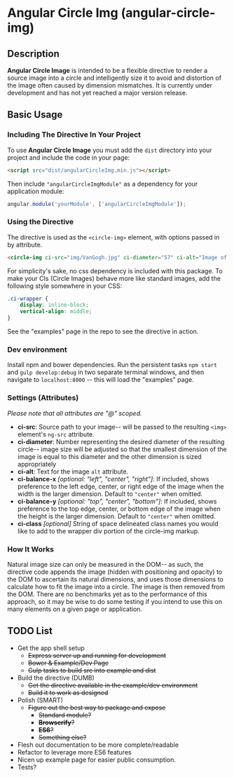 # Angular Circle Img (angular-circle-img)

## Description
**Angular Circle Image** is intended to be a flexible directive to render a source image into a circle and intelligently size it to avoid and distortion of the image often caused by dimension mismatches.  It is currently under development and has not yet reached a major version release.

## Basic Usage

### Including The Directive In Your Project
To use **Angular Circle Image** you must add the `dist` directory into your project and include the code in your page:

```html
<script src="dist/angularCircleImg.min.js"></script>
```

Then include `"angularCircleImgModule"` as a dependency for your application module:

```javascript
angular.module('yourModule', ['angularCircleImgModule']);
```

### Using the Directive
The directive is used as the `<circle-img>` element, with options passed in by attribute.

```html
<circle-img ci-src="img/VanGogh.jpg" ci-diameter="57" ci-alt="Image of Van Gogh"></circle-img>
```

For simplicity's sake, no css dependency is included with this package.  To make your CIs (Circle Images) behave more like standard images, add the following style somewhere in your CSS:

```css
.ci-wrapper {
    display: inline-block;
    vertical-align: middle;
}
```

See the "examples" page in the repo to see the directive in action.

### Dev environment
Install npm and bower dependencies.  Run the persistent tasks `npm start` and `gulp develop:debug` in two separate terminal windows, and then navigate to `localhost:8000` -- this will load the "examples" page.

### Settings (Attributes)
_Please note that all attributes are "@" scoped._
- **ci-src**: Source path to your image-- will be passed to the resulting `<img>` element's `ng-src` attribute.
- **ci-diameter**: Number representing the desired diameter of the resulting circle-- image size will be adjusted so that the smallest dimension of the image is equal to this diameter and the other dimension is sized appropriately
- **ci-alt**: Text for the image `alt` attribute.
- **ci-balance-x** _[optional: "left", "center", "right"]_: If included, shows preference to the left edge, center, or right edge of the image when the width is the larger dimension.  Default to `"center"` when omitted.
- **ci-balance-y** _[optional: "top", "center", "bottom"]_: If included, shows preference to the top edge, center, or bottom edge of the image when the height is the larger dimension.  Default to `"center"` when omitted.
- **ci-class** _[optional]_ String of space delineated class names you would like to add to the wrapper div portion of the circle-img markup.

### How It Works
Natural image size can only be measured in the DOM-- as such, the directive code appends the image (hidden with positioning and opacity) to the DOM to ascertain its natural dimensions, and uses those dimensions to calculate how to fit the image into a circle.  The image is then removed from the DOM.  There are no benchmarks yet as to the performance of this approach, so it may be wise to do some testing if you intend to use this on many elements on a given page or application.

## TODO List
- Get the app shell setup
    + ~~Express server up and running for development~~
    + ~~Bower & Example/Dev Page~~
    + ~~Gulp tasks to build src into example and dist~~
- Build the directive (DUMB)
    + ~~Get the directive available in the example/dev environment~~
    + ~~Build it to work as designed~~
- Polish (SMART)
    + ~~Figure out the best way to package and expose~~
        * ~~Standard module?~~
        * ~~**Browserify**?~~
        * ~~**ES6**?~~
        * ~~Something else?~~
- Flesh out documentation to be more complete/readable
- Refactor to leverage more ES6 features
- Nicen up example page for easier public consumption.
- Tests?
